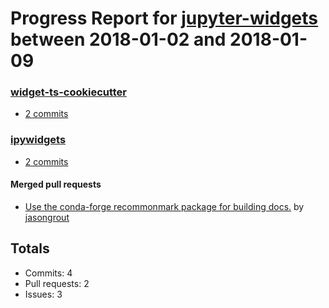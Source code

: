 # Progress Report for [jupyter-widgets](https://github.com/jupyter-widgets) between 2018-01-02 and 2018-01-09

### [widget-ts-cookiecutter](https://github.com/jupyter-widgets/widget-ts-cookiecutter)
-  [2 commits](https://github.com/jupyter-widgets/widget-ts-cookiecutter/compare/master@%7B1514880000%7D...master@%7B1515484800%7D)

### [ipywidgets](https://github.com/jupyter-widgets/ipywidgets)
-  [2 commits](https://github.com/jupyter-widgets/ipywidgets/compare/master@%7B1514880000%7D...master@%7B1515484800%7D)

#### Merged pull requests
- [Use the conda-forge recommonmark package for building docs.](https://github.com/jupyter-widgets/ipywidgets/pull/1890) by [jasongrout](https://github.com/jasongrout)

## Totals
- Commits: 4
- Pull requests: 2
- Issues: 3
